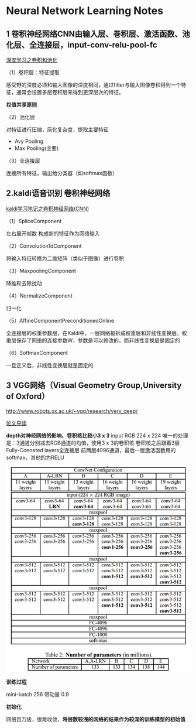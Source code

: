 # Neural Network Learning Notes

## 1 卷积神经网络CNN由输入层、巻积层、激活函数、池化层、全连接层，input-conv-relu-pool-fc 

[深度学习之卷积和池化](https://www.cnblogs.com/believe-in-me/p/6645402.html)

（1）卷积层：特征提取 

感受野的深度必须和输入图像的深度相同，通过filter与输入图像卷积得到一个特征，通常会设置多层卷积层来得到更深层次的特征。

**权值共享原则**

（2）池化层

对特征进行压缩，简化复杂度，提取主要特征

- Avy Pooling
- Max Pooling(主要)

（3）全连接层

连接所有特征，输出给分类器（如softmax函数）

## 2.kaldi语音识别 卷积神经网络

[kaldi学习笔记之卷积神经网络(CNN)](http://blog.csdn.net/DuishengChen/article/details/50085707)

（1）SpliceComponent

左右展开帧数 构成新的特征作为网络输入

（2）Convolution1dComponent

将输入特征转换为二维矩阵（类似于图像）进行卷积

（3）MaxpoolingComponent

降维和去除扰动

（4）NormalizeComponent

归一化

（5）AffineComponentPreconditionedOnline

全连接层的权重参数层，在Kaldi中，一层网络被拆成权重层和非线性变换层，权重层保存了网络的连接参数W，参数是可以修改的，而非线性变换层是固定的

（6）SoftmaxComponent

一旦定义后，非线性变换层就是固定的

## 3 VGG网络（Visual Geometry Group,University of Oxford）
http://www.robots.ox.ac.uk/~vgg/research/very_deep/

[论文导读](https://arxiv.org/abs/1409.1556)

**depth对神经网络的影响、卷积核比较小3 x 3**
input RGB 224 x 224 唯一的处理是：3通道分别减去RGB通道的均值，使用3 x 3的卷积核 卷积核之后跟着3层Fully-Conneted layers全连接层 前两层4096通道，最后一层激活函数用的softmax，其他的为RELU

![](https://github.com/Nrdxh/deep-learning-notes/blob/master/image/vgg.jpg?raw=true)

**训练过程**

mini-batch 256 带动量 0.9

**初始化**

网络百万级，很难收敛，**将层数较浅的网络的结果作为较深的训练模型的初始值**

